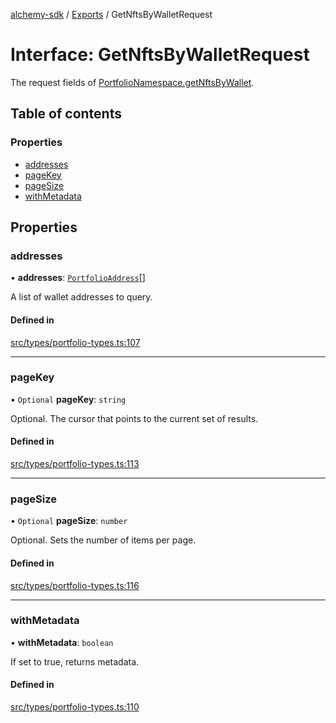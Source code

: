 [alchemy-sdk](../README.md) / [Exports](../modules.md) / GetNftsByWalletRequest

# Interface: GetNftsByWalletRequest

The request fields of [PortfolioNamespace.getNftsByWallet](../classes/PortfolioNamespace.md#getnftsbywallet).

## Table of contents

### Properties

- [addresses](GetNftsByWalletRequest.md#addresses)
- [pageKey](GetNftsByWalletRequest.md#pagekey)
- [pageSize](GetNftsByWalletRequest.md#pagesize)
- [withMetadata](GetNftsByWalletRequest.md#withmetadata)

## Properties

### addresses

• **addresses**: [`PortfolioAddress`](PortfolioAddress.md)[]

A list of wallet addresses to query.

#### Defined in

[src/types/portfolio-types.ts:107](https://github.com/alchemyplatform/alchemy-sdk-js/blob/873c9882/src/types/portfolio-types.ts#L107)

___

### pageKey

• `Optional` **pageKey**: `string`

Optional. The cursor that points to the current set of results.

#### Defined in

[src/types/portfolio-types.ts:113](https://github.com/alchemyplatform/alchemy-sdk-js/blob/873c9882/src/types/portfolio-types.ts#L113)

___

### pageSize

• `Optional` **pageSize**: `number`

Optional. Sets the number of items per page.

#### Defined in

[src/types/portfolio-types.ts:116](https://github.com/alchemyplatform/alchemy-sdk-js/blob/873c9882/src/types/portfolio-types.ts#L116)

___

### withMetadata

• **withMetadata**: `boolean`

If set to true, returns metadata.

#### Defined in

[src/types/portfolio-types.ts:110](https://github.com/alchemyplatform/alchemy-sdk-js/blob/873c9882/src/types/portfolio-types.ts#L110)

